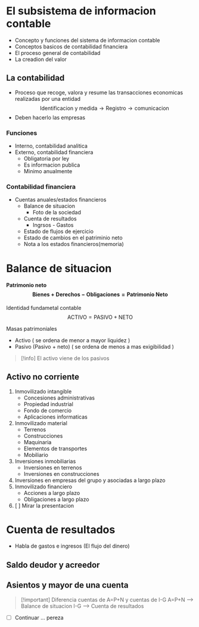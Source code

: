 # El subsistema de informacion contable
- Concepto y funciones del sistema de informacion contable
- Conceptos basicos de contabilidad financiera
- El proceso general de contabilidad
- La creadion del valor


## La contabilidad
- Proceso que recoge, valora y resume las transacciones economicas realizadas por una entidad$$\text{Identificacion y medida}\longrightarrow\text{Registro}\longrightarrow\text{comunicacion}$$
- Deben hacerlo las empresas

### Funciones
- Interno, contabilidad analitica
- Externo, contabilidad financiera
	- Obligatoria por ley
	- Es informacion publica
	- Minimo anualmente

### Contabilidad financiera
- Cuentas anuales/estados financieros
	- Balance de situacion 
		- Foto de la sociedad
	- Cuenta de resultados 
		- Ingrsos - Gastos
	- Estado de flujos de ejercicio
	- Estado de cambios en el patriminio neto
	- Nota a los estados financieros(memoria)

# Balance de situacion
#### Patrimonio neto$$\text{Bienes}+\text{Derechos}-\text{Obligaciones}=\text{Patrimonio Neto}$$
Identidad fundametal contable$$\text{ACTIVO}=\text{PASIVO}+\text{NETO}$$

Masas patrimoniales
- Activo ( se ordena de menor a mayor liquidez )
- Pasivo (Pasivo + neto) ( se ordena de menos a mas exigibilidad )


>[!info] El activo viene de los pasivos

## Activo no corriente
1. Inmovilizado intangible
	- Concesiones administrativas
	- Propiedad industrial
	- Fondo de comercio
	- Aplicaciones informaticas
2. Inmovilizado material
	- Terrenos
	- Construcciones
	- Maquinaria
	- Elementos de transportes
	- Mobiliario
3. Inversiones inmobiliarias
	- Inversiones en terrenos
	- Inversiones en construcciones
4. Inversiones en empresas del grupo y asociadas a largo plazo
5. Inmovilizado financiero
	- Acciones a largo plazo
	- Obligaciones a largo plazo
6. [ ] Mirar la presentacion


# Cuenta de resultados
- Habla de gastos e ingresos (El flujo del dinero)


## Saldo deudor y acreedor

## Asientos y mayor de una cuenta



>[!important] Diferencia cuentas de A=P+N y cuentas de I-G
>A=P+N --> Balance de situacion
>I-G --> Cuenta de resultados

- [ ] Continuar ... pereza